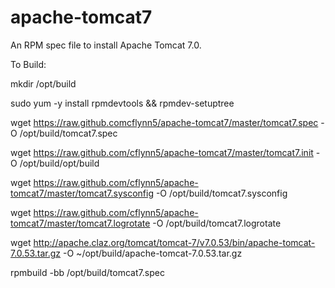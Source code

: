 apache-tomcat7
==============

An RPM spec file to install Apache Tomcat 7.0.

To Build:

mkdir /opt/build

sudo yum -y install rpmdevtools && rpmdev-setuptree

wget https://raw.github.comcflynn5/apache-tomcat7/master/tomcat7.spec -O /opt/build/tomcat7.spec

wget https://raw.github.com/cflynn5/apache-tomcat7/master/tomcat7.init -O /opt/build/opt/build

wget https://raw.github.com/cflynn5/apache-tomcat7/master/tomcat7.sysconfig -O /opt/build/tomcat7.sysconfig

wget https://raw.github.com/cflynn5/apache-tomcat7/master/tomcat7.logrotate -O /opt/build/tomcat7.logrotate

wget http://apache.claz.org/tomcat/tomcat-7/v7.0.53/bin/apache-tomcat-7.0.53.tar.gz -O ~/opt/build/apache-tomcat-7.0.53.tar.gz

rpmbuild -bb /opt/build/tomcat7.spec
